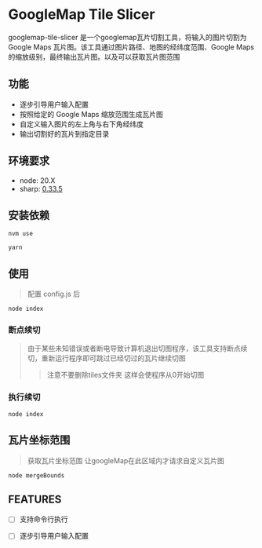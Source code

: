 # GoogleMap Tile Slicer

googlemap-tile-slicer 是一个googlemap瓦片切割工具，将输入的图片切割为 Google Maps 瓦片图。该工具通过图片路径、地图的经纬度范围、Google Maps 的缩放级别，最终输出瓦片图。以及可以获取瓦片图范围

## 功能

- 逐步引导用户输入配置
- 按照给定的 Google Maps 缩放范围生成瓦片图
- 自定义输入图片的左上角与右下角经纬度
- 输出切割好的瓦片到指定目录

## 环境要求

- node: 20.X
- sharp: [0.33.5](https://github.com/lovell/sharp)



## 安装依赖

```
nvm use

yarn
```

## 使用

> 配置 config.js 后
```
node index
```

### 断点续切
> 由于某些未知错误或者断电导致计算机退出切图程序，该工具支持断点续切，重新运行程序即可跳过已经切过的瓦片继续切图
> > 注意不要删除tiles文件夹  这样会使程序从0开始切图

### 执行续切

```
node index
```


 

## 瓦片坐标范围

> 获取瓦片坐标范围 让googleMap在此区域内才请求自定义瓦片图
```
node mergeBounds
```

## FEATURES 

- [ ] 支持命令行执行
- [ ] 逐步引导用户输入配置





